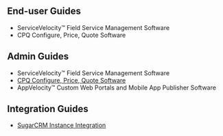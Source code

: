 ## End-user Guides

- ServiceVelocity&trade; Field Service Management Software
- CPQ Configure, Price, Quote Software

## Admin Guides

- ServiceVelocity&trade; Field Service Management Software
- [CPQ Configure, Price, Quote Software](cpq_admin.html)
- AppVelocity&trade; Custom Web Portals and Mobile App Publisher Software

## Integration Guides

- [SugarCRM Instance Integration](sugar_instance.html)
